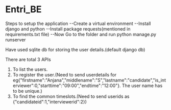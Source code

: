 # Entri_BE
Steps to setup the application
  --Create a virtual environment
  --Install django and python
  --Install package requests(mentioned in requirements.txt file)
  --Now Go to the folder and run python manage.py runserver
  
 Have used sqlite db for storing the user details.(default django db)
 
 There are total 3 APIs
 1. To list the users.
 2. To register the user.(Need to send userdetails for eg{"firstname":"Anjana","middlename":"S","lastname":"candidate","is_interviewer":0,"starttime":"09:00","endtime":"12:00"}.
    The user name has to be unique.)
 4. To find the common timeslots.(Need to send userids as {"candidateid":1,"interviewerid":2})






 

  
 
